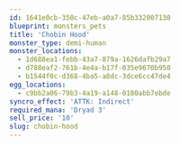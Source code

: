 ```yaml
---
id: 1641e0cb-350c-47eb-a0a7-85b332007130
blueprint: monsters_pets
title: 'Chobin Hood'
monster_type: demi-human
monster_locations:
  - 1d688ea1-febb-43a7-879a-1626dafb29a7
  - d788eaf2-761b-4e4a-b17f-035e9670b950
  - b1544f0c-d368-4ba5-a8dc-3dce6cc47de4
egg_locations:
  - c9bb2a06-79b3-4a19-a148-0180abb7ebde
syncro_effect: 'ATTK: Indirect'
required_mana: 'Dryad 3'
sell_price: '10'
slug: chobin-hood
---
```

